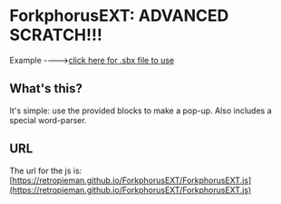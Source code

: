 # ForkphorusEXT: ADVANCED SCRATCH!!!
Example ---->[click here for .sbx file to use](https://retropieman.github.io/ForkphorusEXT/test.sbx)
## What's this?
It's simple: use the provided blocks to make a pop-up.
Also includes a special word-parser.

## URL
The url for the js is: [https://retropieman.github.io/ForkphorusEXT/ForkphorusEXT.js](https://retropieman.github.io/ForkphorusEXT/ForkphorusEXT.js)

